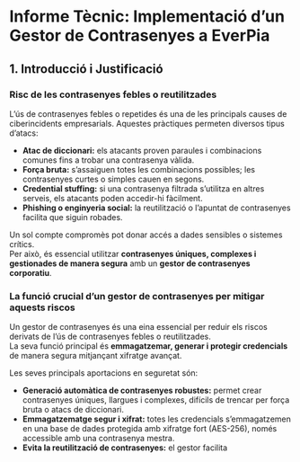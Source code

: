 
# Informe Tècnic: Implementació d’un Gestor de Contrasenyes a EverPia

## 1. Introducció i Justificació

### Risc de les contrasenyes febles o reutilitzades

L’ús de contrasenyes febles o repetides és una de les principals causes de ciberincidents empresarials. Aquestes pràctiques permeten diversos tipus d’atacs:

- **Atac de diccionari:** els atacants proven paraules i combinacions comunes fins a trobar una contrasenya vàlida.  
- **Força bruta:** s’assaiguen totes les combinacions possibles; les contrasenyes curtes o simples cauen en segons.  
- **Credential stuffing:** si una contrasenya filtrada s’utilitza en altres serveis, els atacants poden accedir-hi fàcilment.  
- **Phishing o enginyeria social:** la reutilització o l’apuntat de contrasenyes facilita que siguin robades.

Un sol compte compromès pot donar accés a dades sensibles o sistemes crítics.  
Per això, és essencial utilitzar **contrasenyes úniques, complexes i gestionades de manera segura** amb un **gestor de contrasenyes corporatiu**.

### La funció crucial d’un gestor de contrasenyes per mitigar aquests riscos

Un gestor de contrasenyes és una eina essencial per reduir els riscos derivats de l’ús de contrasenyes febles o reutilitzades.  
La seva funció principal és **emmagatzemar, generar i protegir credencials** de manera segura mitjançant xifratge avançat.

Les seves principals aportacions en seguretat són:

- **Generació automàtica de contrasenyes robustes:** permet crear contrasenyes úniques, llargues i complexes, difícils de trencar per força bruta o atacs de diccionari.  
- **Emmagatzematge segur i xifrat:** totes les credencials s’emmagatzemen en una base de dades protegida amb xifratge fort (AES-256), només accessible amb una contrasenya mestra.  
- **Evita la reutilització de contrasenyes:** el gestor facilita
